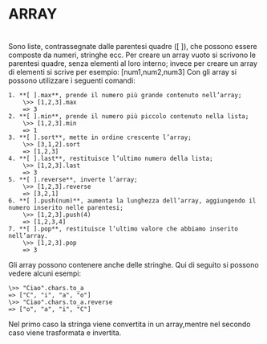 # ARRAY <h1>       

Sono liste, contrassegnate dalle parentesi quadre ([ ]), che possono essere composte da numeri, stringhe ecc.
Per creare un array vuoto si scrivono le parentesi quadre, senza elementi al loro interno; invece per creare un array di elementi si scrive per esempio: [num1,num2,num3]
Con gli array si possono utilizzare i seguenti comandi:        
      
	1. **[ ].max**, prende il numero più grande contenuto nell’array;       
		\>> [1,2,3].max    
		=> 3     
	2. **[ ].min**, prende il numero più piccolo contenuto nella lista;     
		\>> [1,2,3].min     
		=> 1    
	3. **[ ].sort**, mette in ordine crescente l’array;         
		\>> [3,1,2].sort   
		=> [1,2,3]    
	4. **[ ].last**, restituisce l’ultimo numero della lista;      
		\>> [1,2,3].last          
		=> 3           
	5. **[ ].reverse**, inverte l’array;           
		\>> [1,2,3].reverse         
		=> [3,2,1]    
	6. **[ ].push(num)**, aumenta la lunghezza dell’array, aggiungendo il numero inserito nelle parentesi;         
		\>> [1,2,3].push(4)       
		=> [1,2,3,4]  
	7. **[ ].pop**, restituisce l’ultimo valore che abbiamo inserito nell’array.             
		\>> [1,2,3].pop            
		=> 3       		

Gli array possono contenere anche delle stringhe. Qui di seguito si possono vedere alcuni esempi:    
         
	\>> "Ciao".chars.to_a    
	=> ["C", "i", "a", "o"]       
	\>> "Ciao".chars.to_a.reverse       
	=> ["o", "a", "i", "C"]     
       
Nel primo caso la stringa viene convertita in un array,mentre nel secondo caso viene trasformata e invertita.       